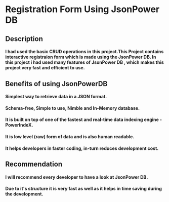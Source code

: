 # Registration Form Using JsonPower DB
## Description
#### I had used the basic CRUD operations in this project.This Project contains interactive registraion form which is made using the JsonPower DB. In this project i had used many features of JsonPower DB , which makes this project very fast and efficient to use.
## Benefits of using JsonPowerDB
#### Simplest way to retrieve data in a JSON format.
#### Schema-free, Simple to use, Nimble and In-Memory database.
#### It is built on top of one of the fastest and real-time data indexing engine - PowerIndeX.
#### It is low level (raw) form of data and is also human readable.
#### It helps developers in faster coding, in-turn reduces development cost.
## Recommendation
#### I will recommend every developer to have a look at JsonPower DB.
#### Due to it's structure it is very fast as well as it helps in time saving during the development.
